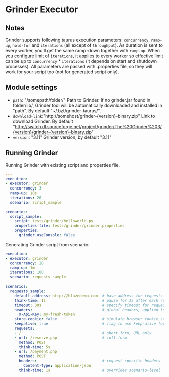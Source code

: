 # Grinder Executor

## Notes
Grinder supports following taurus execution parameters: `concurrency`, `ramp-up`, `hold-for` and `iterations` (all except of `throughput`). As duration is sent to every worker, you'll get the same ramp-down together with `ramp-up`. When you configure limit of `iterations`, it applies to every worker so effective limit can be up to `concurrency` * `iterations` (it depends on start and shutdown processes).
All parameters are passed with .properties file, so they will work for your script too (not for generated script only). 
  
## Module settings
 - `path`: "/somepath/folder/"
    Path to Grinder.
    If no grinder.jar found in folder/lib/, Grinder tool will be automatically downloaded and installed in "path".
    By default "~/.bzt/grinder-taurus/".
 - `download-link`:"http://somehost/grinder-{version}-binary.zip"
    Link to download Grinder.
    By default "http://switch.dl.sourceforge.net/project/grinder/The%20Grinder%203/{version}/grinder-{version}-binary.zip"
 -  `version`: "3.11"
    Grinder version, by default "3.11"

## Running Grinder
Running Grinder with existing script and properties file.
```yaml
---
execution:
- executor: grinder
  concurrency: 3
  ramp-up: 10s
  iterations: 20
  scenario: script_sample
  
scenarios:
  script_sample:
    script: tests/grinder/helloworld.py
    properties-file: tests/grinder/grinder.properties
    properties:
      grinder.useConsole: false
```

Generating Grinder script from scenario:
```yaml
execution:
- executor: grinder
  concurrency: 20
  ramp-up: 1m
  iterations: 100
  scenario: requests_sample

scenarios:
  requests_sample:
    default-address: http://blazedemo.com  # base address for requests
    think-time: 1s                         # pause for 1s after each request
    timeout: 30s                           # specify timeout for requests
    headers:                               # global headers, applied to all requests
      X-Api-Key: my-fresh-token
    store-cookie: false                    # simulate browser cookie storage (default value is `true`)
    keepalive: true                        # flag to use keep-alive for connections, default is `true`  
    requests:
    - /                                    # short form, URL only
    - url: /reserve.php                    # full form
      method: POST
      think-time: 5s
    - url: /payment.php
      method: POST
      headers:                             # request-specific headers
        Content-Type: application/json
      think-time: 1s                       # overrides scenario-level `think-time`
```
